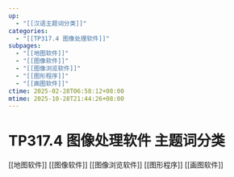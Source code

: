 ```yaml
---
up:
  - "[[汉语主题词分类]]"
categories:
  - "[[TP317.4 图像处理软件]]"
subpages:
  - "[[地图软件]]"
  - "[[图像软件]]"
  - "[[图像浏览软件]]"
  - "[[图形程序]]"
  - "[[画图软件]]"
ctime: 2025-02-28T06:58:12+08:00
mtime: 2025-10-28T21:44:26+08:00
---
```


# TP317.4 图像处理软件 主题词分类

[[地图软件]] [[图像软件]] [[图像浏览软件]] [[图形程序]] [[画图软件]]
